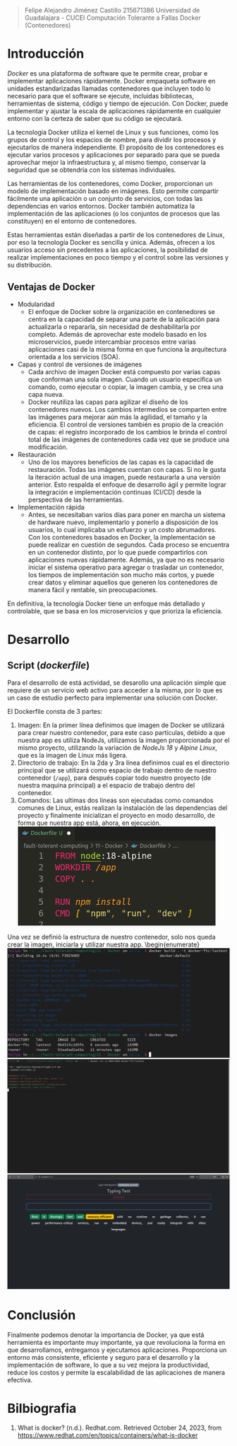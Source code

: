 > Felipe Alejandro Jiménez Castillo
> 215671386
> Universidad de Guadalajara - CUCEI
> Computación Tolerante a Fallas
> Docker (Contenedores)

# Introducción
_Docker_ es una plataforma de software que te permite crear, probar e implementar aplicaciones rápidamente. Docker empaqueta software en unidades estandarizadas llamadas contenedores que incluyen todo lo necesario para que el software se ejecute, incluidas bibliotecas, herramientas de sistema, código y tiempo de ejecución. Con Docker, puede implementar y ajustar la escala de aplicaciones rápidamente en cualquier entorno con la certeza de saber que su código se ejecutará.

La tecnología Docker utiliza el kernel de Linux y sus funciones, como los grupos de control y los espacios de nombre, para dividir los procesos y ejecutarlos de manera independiente. El propósito de los contenedores es ejecutar varios procesos y aplicaciones por separado para que se pueda aprovechar mejor la infraestructura y, al mismo tiempo, conservar la seguridad que se obtendría con los sistemas individuales.

Las herramientas de los contenedores, como Docker, proporcionan un modelo de implementación basado en imágenes. Esto permite compartir fácilmente una aplicación o un conjunto de servicios, con todas las dependencias en varios entornos. Docker también automatiza la implementación de las aplicaciones (o los conjuntos de procesos que las constituyen) en el entorno de contenedores.

Estas herramientas están diseñadas a partir de los contenedores de Linux, por eso la tecnología Docker es sencilla y única. Además, ofrecen a los usuarios acceso sin precedentes a las aplicaciones, la posibilidad de realizar implementaciones en poco tiempo y el control sobre las versiones y su distribución.


## Ventajas de Docker
- Modularidad
  - El enfoque de Docker sobre la organización en contenedores se centra en la capacidad de separar una parte de la aplicación para actualizarla o repararla, sin necesidad de deshabilitarla por completo. Además de aprovechar este modelo basado en los microservicios, puede intercambiar procesos entre varias aplicaciones casi de la misma forma en que funciona la arquitectura orientada a los servicios (SOA).
- Capas y control de versiones de imágenes
  - Cada archivo de imagen Docker está compuesto por varias capas que conforman una sola imagen. Cuando un usuario especifica un comando, como ejecutar o copiar, la imagen cambia, y se crea una capa nueva.
  - Docker reutiliza las capas para agilizar el diseño de los contenedores nuevos. Los cambios intermedios se comparten entre las imágenes para mejorar aún más la agilidad, el tamaño y la eficiencia. El control de versiones también es propio de la creación de capas: el registro incorporado de los cambios le brinda el control total de las imágenes de contenedores cada vez que se produce una modificación.
- Restauración
  - Uno de los mayores beneficios de las capas es la capacidad de restauración. Todas las imágenes cuentan con capas. Si no le gusta la iteración actual de una imagen, puede restaurarla a una versión anterior. Esto respalda el enfoque de desarrollo ágil y permite lograr la integración e implementación continuas (CI/CD) desde la perspectiva de las herramientas.
- Implementación rápida
  - Antes, se necesitaban varios días para poner en marcha un sistema de hardware nuevo, implementarlo y ponerlo a disposición de los usuarios, lo cual implicaba un esfuerzo y un costo abrumadores. Con los contenedores basados en Docker, la implementación se puede realizar en cuestión de segundos. Cada proceso se encuentra en un contenedor distinto, por lo que puede compartirlos con aplicaciones nuevas rápidamente. Además, ya que no es necesario iniciar el sistema operativo para agregar o trasladar un contenedor, los tiempos de implementación son mucho más cortos, y puede crear datos y eliminar aquellos que generen los contenedores de manera fácil y rentable, sin preocupaciones.

En definitiva, la tecnología Docker tiene un enfoque más detallado y controlable, que se basa en los microservicios y que prioriza la eficiencia.


# Desarrollo
## Script (_dockerfile_)
Para el desarrollo de está actividad, se desarollo una aplicación simple que requiere de un servicio web activo para acceder a la misma, por lo que es un caso de estudio perfecto para implementar una solución con Docker.

El Dockerfile consta de 3 partes:
1. Imagen: En la primer línea definimos que imagen de Docker se utilizará para crear nuestro contenedor, para este caso partículas, debido a que nuestra app es utiliza NodeJs, utilizamos la imagen proporcionada por el mismo proyecto, utilizando la variación de _NodeJs 18_ y _Alpine Linux_, que es la imagen de Linux más ligera.
2. Directorio de trabajo: En la 2da y 3ra línea definimos cual es el directorio principal que se utilizará como espacio de trabajo dentro de nuestro contenedor (`/app`), para después copiar todo nuestro proyecto (de nuestra maquina principal) a el espacio de trabajo dentro del contenedor.
3. Comandos: Las ultimas dos lineas son ejecutadas como comandos comunes de Linux, estás realizan la instalación de las dependencias del proyecto y finalmente inicializan el proyecto en modo desarrollo, de forma que nuestra app está, ahora, en ejecución.
![Dockerfile!](./document/Dockerfile.png)

 Una vez se definió la estructura de nuestro contenedor, solo nos queda crear la imagen, iniciarla y utilizar nuestra app.
 \begin{enumerate}
![Dockerfile!](./document/Docker-build.png)
![Dockerfile!](./document/Docker-run.png)
![Dockerfile!](./document/App.png)

# Conclusión
Finalmente podemos denotar la importancia de Docker, ya que está herramienta es importante muy importante, ya que revoluciona la forma en que desarrollamos, entregamos y ejecutamos aplicaciones. Proporciona un entorno más consistente, eficiente y seguro para el desarrollo y la implementación de software, lo que a su vez mejora la productividad, reduce los costos y permite la escalabilidad de las aplicaciones de manera efectiva.

# Bilbiografia
1. What is docker? (n.d.). Redhat.com. Retrieved October 24, 2023, from https://www.redhat.com/en/topics/containers/what-is-docker